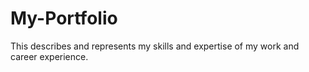 # My-Portfolio
This describes and represents my skills and expertise of my work and career experience.

